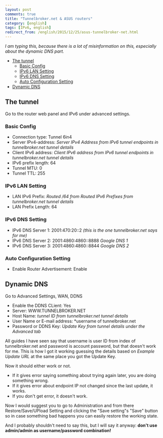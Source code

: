 ```yaml
---
layout: post
comments: true
title: "Tunnelbroker.net & ASUS routers"
category: [english]
tags: [IPv6, english]
redirect_from: /english/2015/12/25/asus-tunnelbroker-net.html
---
```


_I am typing this, because there is a lot of misinformation on this,
especially about the dynamic DNS part._

<!-- editorconfig-checker-disable -->
<!-- prettier-ignore-start -->

<!-- START doctoc generated TOC please keep comment here to allow auto update -->
<!-- DON'T EDIT THIS SECTION, INSTEAD RE-RUN doctoc TO UPDATE -->

- [The tunnel](#the-tunnel)
  - [Basic Config](#basic-config)
  - [IPv6 LAN Setting](#ipv6-lan-setting)
  - [IPv6 DNS Setting](#ipv6-dns-setting)
  - [Auto Configuration Setting](#auto-configuration-setting)
- [Dynamic DNS](#dynamic-dns)

<!-- END doctoc generated TOC please keep comment here to allow auto update -->

<!-- prettier-ignore-end -->
<!-- editorconfig-checker-enable -->

## The tunnel

Go to the router web panel and IPv6 under advanced settings.

### Basic Config

- Connection type: Tunnel 6in4
- Server IPv4-address: _Server IPv4 Address from IPv6 tunnel endpoints in
  tunnelbroker.net tunnel details_
- Client IPv6 address: _Client IPv6 address from IPv6 tunnel endpoints in
  tunnelbroker.net tunnel details_
- IPv6 prefix length: 64
- Tunnel MTU: 0
- Tunnel TTL: 255

### IPv6 LAN Setting

- LAN IPv6 Prefix: _Routed /64 from Routed IPv6 Prefixes from
  tunnelbroker.net tunnel details_
- LAN Prefix Length: 64

### IPv6 DNS Setting

- IPv6 DNS Server 1: 2001:470:20::2 _(this is the one tunnelbroker.net
  says for me)_
- IPv6 DNS Server 2: 2001:4860:4860::8888 _Google DNS 1_
- IPv6 DNS Server 3: 2001:4860:4860::8844 _Google DNS 2_

### Auto Configuration Setting

- Enable Router Advertisement: Enable

## Dynamic DNS

Go to Advanced Settings, WAN, DDNS

- Enable the DDNS CLient: Yes
- Server: WWW.TUNNELBROKER.NET
- Host Name: _tunnel ID from tunnelbroker.net tunnel details_
- User Name or E-mail address: \*username of tunnelbroker.net
- Password or DDNS Key: _Update Key from tunnel details under the Advanced
  tab_

All guides I have seen say that username is user ID from index of
tunnelbroker.net and password is account password, but that doesn't work
for me. This is how I got it working guessing the details based on
_Example Update URL_ at the same place you got the Update Key.

Now it should either work or not.

- If it gives error saying something about trying again later, you are
  doing something wrong.
- If it gives error about endpoint IP not changed since the last update,
  it works.
- If you don't get error, it doesn't work.

Now I would suggest you to go to Administration and from there
Restore/Save/UPload Setting and clicking the "Save setting"s "Save" button
so in case something bad happens you can easily restore the working state.

And I probably shouldn't need to say this, but I will say it
anyway: **don't use admin/admin as username/password combination!**
